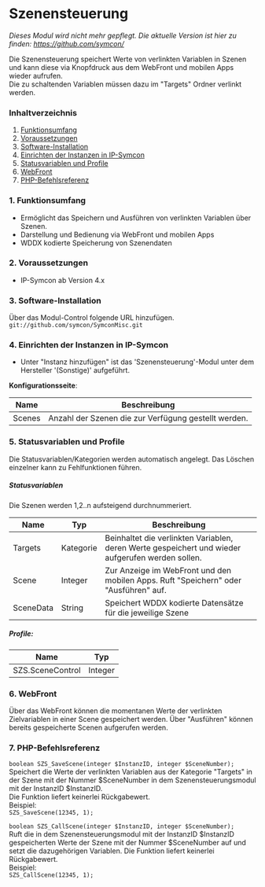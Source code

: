 # Szenensteuerung

_Dieses Modul wird nicht mehr gepflegt. Die aktuelle Version ist hier zu finden: https://github.com/symcon/_

Die Szenensteuerung speichert Werte von verlinkten Variablen in Szenen und kann diese via Knopfdruck aus dem WebFront und mobilen Apps wieder aufrufen.  
Die zu schaltenden Variablen müssen dazu im "Targets" Ordner verlinkt werden.

### Inhaltverzeichnis

1. [Funktionsumfang](#1-funktionsumfang)
2. [Voraussetzungen](#2-voraussetzungen)
3. [Software-Installation](#3-software-installation)
4. [Einrichten der Instanzen in IP-Symcon](#4-einrichten-der-instanzen-in-ip-symcon)
5. [Statusvariablen und Profile](#5-statusvariablen-und-profile)
6. [WebFront](#6-webfront)
7. [PHP-Befehlsreferenz](#7-php-befehlsreferenz)

### 1. Funktionsumfang

* Ermöglicht das Speichern und Ausführen von verlinkten Variablen über Szenen.
* Darstellung und Bedienung via WebFront und mobilen Apps
* WDDX kodierte Speicherung von Szenendaten

### 2. Voraussetzungen

- IP-Symcon ab Version 4.x

### 3. Software-Installation

Über das Modul-Control folgende URL hinzufügen.  
`git://github.com/symcon/SymconMisc.git`  

### 4. Einrichten der Instanzen in IP-Symcon

- Unter "Instanz hinzufügen" ist das 'Szenensteuerung'-Modul unter dem Hersteller '(Sonstige)' aufgeführt.  

__Konfigurationsseite__:

Name   | Beschreibung
------ | ---------------------------------
Scenes | Anzahl der Szenen die zur Verfügung gestellt werden.

### 5. Statusvariablen und Profile

Die Statusvariablen/Kategorien werden automatisch angelegt. Das Löschen einzelner kann zu Fehlfunktionen führen.

##### Statusvariablen
Die Szenen werden 1,2..n aufsteigend durchnummeriert.

Name      | Typ       | Beschreibung
--------- | --------- | ----------------
Targets   | Kategorie | Beinhaltet die verlinkten Variablen, deren Werte gespeichert und wieder aufgerufen werden sollen.
Scene     | Integer   | Zur Anzeige im WebFront und den mobilen Apps. Ruft "Speichern" oder "Ausführen" auf.
SceneData | String    | Speichert WDDX kodierte Datensätze für die jeweilige Szene

##### Profile:

Name             | Typ
---------------- | ------- 
SZS.SceneControl | Integer


### 6. WebFront

Über das WebFront können die momentanen Werte der verlinkten Zielvariablen in einer Scene gespeichert werden.
Über "Ausführen" können bereits gespeicherte Scenen aufgerufen werden.

### 7. PHP-Befehlsreferenz

`boolean SZS_SaveScene(integer $InstanzID, integer $SceneNumber);`  
Speichert die Werte der verlinkten Variablen aus der Kategorie "Targets" in der Szene mit der Nummer $SceneNumber in dem Szenensteuerungsmodul mit der InstanzID $InstanzID.  
Die Funktion liefert keinerlei Rückgabewert.  
Beispiel:  
`SZS_SaveScene(12345, 1);`

`boolean SZS_CallScene(integer $InstanzID, integer $SceneNumber);`  
Ruft die in dem Szenensteuerungsmodul mit der InstanzID $InstanzID gespeicherten Werte der Szene mit der Nummer $SceneNumber auf und setzt die dazugehörigen Variablen.
Die Funktion liefert keinerlei Rückgabewert.  
Beispiel:  
`SZS_CallScene(12345, 1);`
